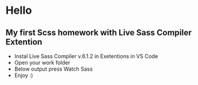 # Hello

## My first Scss homework with Live Sass Compiler Extention

- Instal Live Sass Compiler v.6.1.2 in Exetentions in VS Code 
- Open your work folder
- Below output press Watch Sass
- Enjoy :)